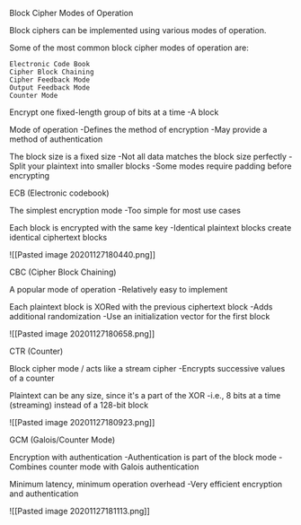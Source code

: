 Block Cipher Modes of Operation

Block ciphers can be implemented using various modes of operation.

Some of the most common block cipher modes of operation are:

    Electronic Code Book
    Cipher Block Chaining
    Cipher Feedback Mode
    Output Feedback Mode
    Counter Mode

Encrypt one fixed-length group of bits at a time
	-A block
	
Mode of operation
	-Defines the method of encryption
	-May provide a method of authentication
	
The block size is a fixed size
	-Not all data matches the block size perfectly
	-Split your plaintext into smaller blocks
	-Some modes require padding before encrypting


ECB (Electronic codebook)

The simplest encryption mode
	-Too simple for most use cases
	
Each block is encrypted with the same key
	-Identical plaintext blocks create identical ciphertext blocks
	
	
![[Pasted image 20201127180440.png]]


CBC (Cipher Block Chaining)

A popular mode of operation
	-Relatively easy to implement
	
Each plaintext block is XORed with the previous ciphertext block
	-Adds additional randomization
	-Use an initialization vector for the first block
	
![[Pasted image 20201127180658.png]]


CTR (Counter)

Block cipher mode / acts like a stream cipher
	-Encrypts successive values of a counter
	
Plaintext can be any size, since it's a part of the XOR
	-i.e., 8 bits at a time (streaming) instead of a 128-bit block
	
![[Pasted image 20201127180923.png]]

GCM (Galois/Counter Mode)

Encryption with authentication
	-Authentication is part of the block mode
	-Combines counter mode with Galois authentication

Minimum latency, minimum operation overhead
	-Very efficient encryption and authentication
	
![[Pasted image 20201127181113.png]]